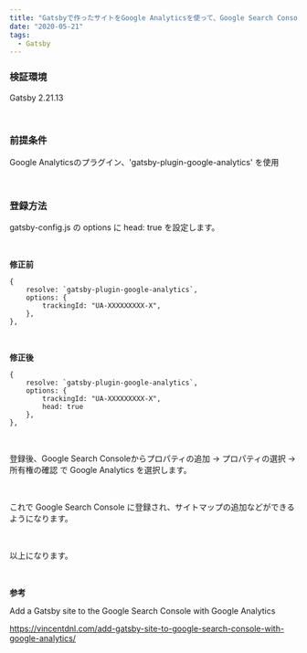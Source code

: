 ```yaml
---
title: "Gatsbyで作ったサイトをGoogle Analyticsを使って、Google Search Consoleに簡単に登録する"
date: "2020-05-21"
tags:
  - Gatsby
---
```


### 検証環境

Gatsby 2.21.13

<br />

### 前提条件

Google Analyticsのプラグイン、'gatsby-plugin-google-analytics' を使用

<br />

### 登録方法

gatsby-config.js の options に head: true を設定します。

<br />

**修正前**

    {
        resolve: `gatsby-plugin-google-analytics`,
        options: {
            trackingId: "UA-XXXXXXXXX-X",
        },
    },

<br />

**修正後**

    {
        resolve: `gatsby-plugin-google-analytics`,
        options: {
            trackingId: "UA-XXXXXXXXX-X",
            head: true
        },
    },

<br />

登録後、Google Search Consoleからプロパティの追加 -> プロパティの選択 -> 所有権の確認 で Google Analytics を選択します。

<br />

これで Google Search Console に登録され、サイトマップの追加などができるようになります。

<br />

以上になります。

<br />

**参考**

Add a Gatsby site to the Google Search Console with Google Analytics

https://vincentdnl.com/add-gatsby-site-to-google-search-console-with-google-analytics/